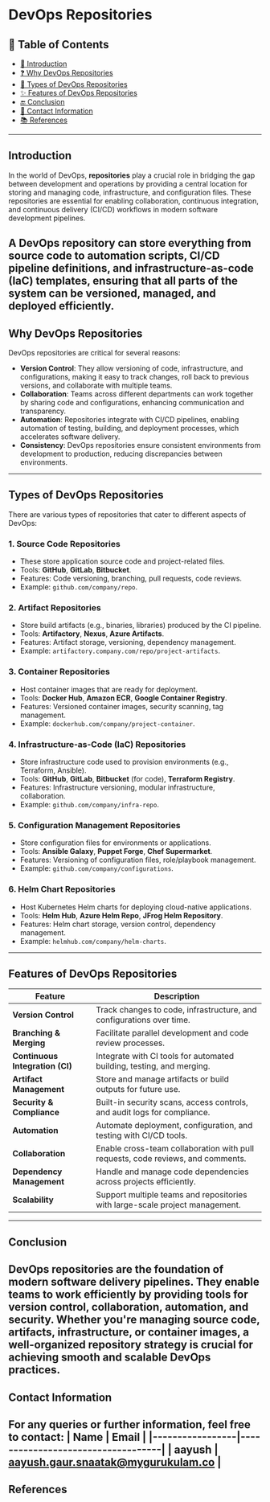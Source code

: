 #  DevOps Repositories
## :bookmark_tabs: Table of Contents
- [:rocket: Introduction](#-introduction)
- [:question: Why DevOps Repositories](#-why-devops-repositories)
- [:open_file_folder: Types of DevOps Repositories](#-types-of-devops-repositories)
- [:sparkles: Features of DevOps Repositories](#-features-of-devops-repositories)
- [:end: Conclusion](#-conclusion)
- [:e-mail: Contact Information](#-contact-information)
- [:books: References](#-references)
---
## Introduction

In the world of DevOps, **repositories** play a crucial role in bridging the gap between development and operations by providing a central location for storing and managing code, infrastructure, and configuration files. These repositories are essential for enabling collaboration, continuous integration, and continuous delivery (CI/CD) workflows in modern software development pipelines.


A **DevOps repository** can store everything from source code to automation scripts, CI/CD pipeline definitions, and infrastructure-as-code (IaC) templates, ensuring that all parts of the system can be versioned, managed, and deployed efficiently.
---
##  Why DevOps Repositories
DevOps repositories are critical for several reasons:
- **Version Control**: They allow versioning of code, infrastructure, and configurations, making it easy to track changes, roll back to previous versions, and collaborate with multiple teams.
- **Collaboration**: Teams across different departments can work together by sharing code and configurations, enhancing communication and transparency.
- **Automation**: Repositories integrate with CI/CD pipelines, enabling automation of testing, building, and deployment processes, which accelerates software delivery.
- **Consistency**: DevOps repositories ensure consistent environments from development to production, reducing discrepancies between environments.
---
##  Types of DevOps Repositories
There are various types of repositories that cater to different aspects of DevOps:
### 1. **Source Code Repositories**
   - These store application source code and project-related files.
   - Tools: **GitHub**, **GitLab**, **Bitbucket**.
   - Features: Code versioning, branching, pull requests, code reviews.
   - Example: `github.com/company/repo`.
### 2. **Artifact Repositories**
   - Store build artifacts (e.g., binaries, libraries) produced by the CI pipeline.
   - Tools: **Artifactory**, **Nexus**, **Azure Artifacts**.
   - Features: Artifact storage, versioning, dependency management.
   - Example: `artifactory.company.com/repo/project-artifacts`.
### 3. **Container Repositories**
   - Host container images that are ready for deployment.
   - Tools: **Docker Hub**, **Amazon ECR**, **Google Container Registry**.
   - Features: Versioned container images, security scanning, tag management.
   - Example: `dockerhub.com/company/project-container`.
### 4. **Infrastructure-as-Code (IaC) Repositories**
   - Store infrastructure code used to provision environments (e.g., Terraform, Ansible).
   - Tools: **GitHub**, **GitLab**, **Bitbucket** (for code), **Terraform Registry**.
   - Features: Infrastructure versioning, modular infrastructure, collaboration.
   - Example: `github.com/company/infra-repo`.
### 5. **Configuration Management Repositories**
   - Store configuration files for environments or applications.
   - Tools: **Ansible Galaxy**, **Puppet Forge**, **Chef Supermarket**.
   - Features: Versioning of configuration files, role/playbook management.
   - Example: `github.com/company/configurations`.
### 6. **Helm Chart Repositories**
   - Host Kubernetes Helm charts for deploying cloud-native applications.
   - Tools: **Helm Hub**, **Azure Helm Repo**, **JFrog Helm Repository**.
   - Features: Helm chart storage, version control, dependency management.
   - Example: `helmhub.com/company/helm-charts`.
---
##  Features of DevOps Repositories
| Feature                        | Description                                                                 |
|---------------------------------|-----------------------------------------------------------------------------|
| **Version Control**             | Track changes to code, infrastructure, and configurations over time.         |
| **Branching & Merging**         | Facilitate parallel development and code review processes.                   |
| **Continuous Integration (CI)** | Integrate with CI tools for automated building, testing, and merging.        |
| **Artifact Management**         | Store and manage artifacts or build outputs for future use.                  |
| **Security & Compliance**       | Built-in security scans, access controls, and audit logs for compliance.      |
| **Automation**                  | Automate deployment, configuration, and testing with CI/CD tools.            |
| **Collaboration**               | Enable cross-team collaboration with pull requests, code reviews, and comments. |
| **Dependency Management**       | Handle and manage code dependencies across projects efficiently.             |
| **Scalability**                 | Support multiple teams and repositories with large-scale project management.  |
---
##  Conclusion
DevOps repositories are the foundation of modern software delivery pipelines. They enable teams to work efficiently by providing tools for version control, collaboration, automation, and security. Whether you're managing source code, artifacts, infrastructure, or container images, a well-organized repository strategy is crucial for achieving smooth and scalable DevOps practices.
---
##  Contact Information
For any queries or further information, feel free to contact:
| **Name**  | **Email**                       |
|-----------------|-----------------------------------|
| **aayush**  | aayush.gaur.snaatak@mygurukulam.co |
---
##  References

